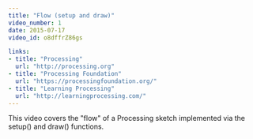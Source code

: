 ```yaml
---
title: "Flow (setup and draw)"
video_number: 1
date: 2015-07-17
video_id: o8dffrZ86gs

links:
- title: "Processing"
  url: "http://processing.org"
- title: "Processing Foundation"
  url: "https://processingfoundation.org/"
- title: "Learning Processing"
  url: "http://learningprocessing.com/"
---
```


This video covers the "flow" of a Processing sketch implemented via the setup() and draw() functions.
